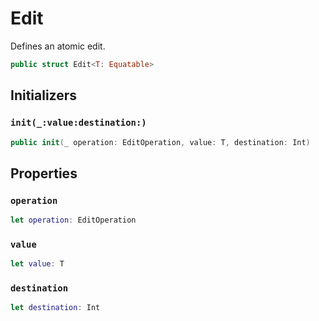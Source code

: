 # Edit

Defines an atomic edit.

``` swift
public struct Edit<T:​ Equatable>
```

> 

## Initializers

### `init(_:​value:​destination:​)`

``` swift
public init(_ operation:​ EditOperation, value:​ T, destination:​ Int)
```

## Properties

### `operation`

``` swift
let operation:​ EditOperation
```

### `value`

``` swift
let value:​ T
```

### `destination`

``` swift
let destination:​ Int
```
